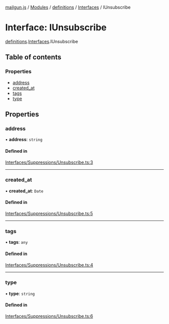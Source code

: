 [mailgun.js](../README.md) / [Modules](../modules.md) / [definitions](../modules/definitions.md) / [Interfaces](../modules/definitions.Interfaces.md) / IUnsubscribe

# Interface: IUnsubscribe

[definitions](../modules/definitions.md).[Interfaces](../modules/definitions.Interfaces.md).IUnsubscribe

## Table of contents

### Properties

- [address](definitions.Interfaces.IUnsubscribe.md#address)
- [created\_at](definitions.Interfaces.IUnsubscribe.md#created_at)
- [tags](definitions.Interfaces.IUnsubscribe.md#tags)
- [type](definitions.Interfaces.IUnsubscribe.md#type)

## Properties

### address

• **address**: `string`

#### Defined in

[Interfaces/Suppressions/Unsubscribe.ts:3](https://github.com/mailgun/mailgun.js/blob/f0fcce3/lib/Interfaces/Suppressions/Unsubscribe.ts#L3)

___

### created\_at

• **created\_at**: `Date`

#### Defined in

[Interfaces/Suppressions/Unsubscribe.ts:5](https://github.com/mailgun/mailgun.js/blob/f0fcce3/lib/Interfaces/Suppressions/Unsubscribe.ts#L5)

___

### tags

• **tags**: `any`

#### Defined in

[Interfaces/Suppressions/Unsubscribe.ts:4](https://github.com/mailgun/mailgun.js/blob/f0fcce3/lib/Interfaces/Suppressions/Unsubscribe.ts#L4)

___

### type

• **type**: `string`

#### Defined in

[Interfaces/Suppressions/Unsubscribe.ts:6](https://github.com/mailgun/mailgun.js/blob/f0fcce3/lib/Interfaces/Suppressions/Unsubscribe.ts#L6)
